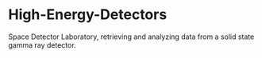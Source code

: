 # High-Energy-Detectors
Space Detector Laboratory, retrieving and analyzing data from a solid state gamma ray detector.
